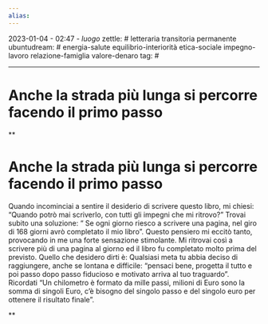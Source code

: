 ```yaml
---
alias: 
---
```

2023-01-04 - 02:47 - *luogo*
zettle: # letteraria transitoria permanente
ubuntudream: # energia-salute equilibrio-interiorità etica-sociale impegno-lavoro relazione-famiglia valore-denaro 
tag: #

---
# Anche la strada più lunga si percorre facendo il primo passo

**

# Anche la strada più lunga si percorre facendo il primo passo

Quando incominciai a sentire il desiderio di scrivere questo libro, mi chiesi: “Quando potrò mai scriverlo, con tutti gli impegni che mi ritrovo?” Trovai subito una soluzione: “ Se ogni giorno riesco a scrivere una pagina, nel giro di 168 giorni avrò completato il mio libro”. Questo pensiero mi eccitò tanto, provocando in me una forte sensazione stimolante. Mi ritrovai così a scrivere più di una pagina al giorno ed il libro fu completato molto prima del previsto. Quello che desidero dirti è: Qualsiasi meta tu abbia deciso di raggiungere, anche se lontana e difficile: “pensaci bene, progetta il tutto e poi passo dopo passo fiducioso e motivato arriva al tuo traguardo”. Ricordati “Un chilometro è formato da mille passi, milioni di Euro sono la somma di singoli Euro, c’è bisogno del singolo passo e del singolo euro per ottenere il risultato finale”.

  
**